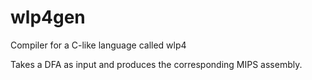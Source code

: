 # wlp4gen
Compiler for a C-like language called wlp4


Takes a DFA as input and produces the corresponding MIPS assembly.

